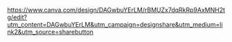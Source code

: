 
https://www.canva.com/design/DAGwbuYErLM/rBMUZx7dqRkRp9AxMNH2tg/edit?utm_content=DAGwbuYErLM&utm_campaign=designshare&utm_medium=link2&utm_source=sharebutton
